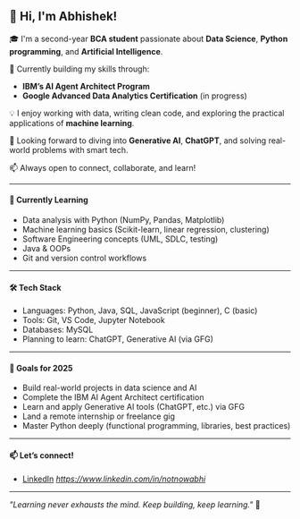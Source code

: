 ## 👋 Hi, I'm Abhishek!

🎓 I'm a second-year **BCA student** passionate about **Data Science**, **Python programming**, and **Artificial Intelligence**.

🚀 Currently building my skills through:
- **IBM’s AI Agent Architect Program**
- **Google Advanced Data Analytics Certification** (in progress)

💡 I enjoy working with data, writing clean code, and exploring the practical applications of **machine learning**.

🧠 Looking forward to diving into **Generative AI**, **ChatGPT**, and solving real-world problems with smart tech.

📫 Always open to connect, collaborate, and learn!



---

#### 🌱 Currently Learning
- Data analysis with Python (NumPy, Pandas, Matplotlib)
- Machine learning basics (Scikit-learn, linear regression, clustering)
- Software Engineering concepts (UML, SDLC, testing)
- Java & OOPs
- Git and version control workflows

---

#### 🛠️ Tech Stack
- Languages: Python, Java, SQL, JavaScript (beginner), C (basic)
- Tools: Git, VS Code, Jupyter Notebook
- Databases: MySQL
- Planning to learn: ChatGPT, Generative AI (via GFG)

---

#### 🧠 Goals for 2025
- Build real-world projects in data science and AI  
- Complete the IBM AI Agent Architect certification  
- Learn and apply Generative AI tools (ChatGPT, etc.) via GFG  
- Land a remote internship or freelance gig  
- Master Python deeply (functional programming, libraries, best practices)

---

#### 📫 Let’s connect!
- [LinkedIn](https://www.linkedin.com/) *https://www.linkedin.com/in/notnowabhi*


---

_"Learning never exhausts the mind. Keep building, keep learning."_ 🚀

